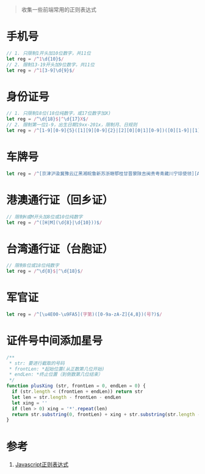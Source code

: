 > 收集一些前端常用的正则表达式
>

# 手机号
```javascript
// 1. 只限制1开头加10位数字，共11位
let reg = /^1\d{10}$/
// 2. 限制13-19开头加9位数字，共11位
let reg = /^1[3-9]\d{9}$/
```

# 身份证号
```javascript
// 1. 只限制18位(18位纯数字，或17位数字加X)
let reg = /^\d{18}$|^\d{17}X$/
// 2. 限制第一位1-9，出生日期19xx-201x，限制月、日规则
let reg = /^[1-9][0-9]{5}([1][9][0-9]{2}|[2][0][0|1][0-9])([0][1-9]|[1][0|1|2])([0][1-9]|[1|2][0-9]|[3][0|1])[0-9]{3}([0-9]|[X])$/
```

# 车牌号
```javascript
let reg = /^[京津沪渝冀豫云辽黑湘皖鲁新苏浙赣鄂桂甘晋蒙陕吉闽贵粤青藏川宁琼使领][A-Z][A-HJ-NP-Z0-9]{4,5}[A-HJ-NP-Z0-9挂学警港澳使领]$/
```

# 港澳通行证（回乡证）
```javascript
// 限制H或M开头加8位或10位纯数字
let reg = /^([H|M](\d{8}|\d{10}))$/
```

# 台湾通行证（台胞证）
```javascript
// 限制8位或18位纯数字
let reg = /^\d{8}$|^\d{18}$/
```

# 军官证
```javascript
let reg = /^[\u4E00-\u9FA5](字第)([0-9a-zA-Z]{4,8})(号?)$/
```

# 证件号中间添加星号
```javascript
/**
 * str: 要进行截取的号码
 * frontLen: *起始位置(从正数第几位开始)
 * endLen: *终止位置（到倒数第几位结束）
 */
function plusXing (str, frontLen = 0, endLen = 0) {
  if (str.length < (frontLen + endLen)) return str
  let len = str.length - frontLen - endLen
  let xing = ''
  if (len > 0) xing = '*'.repeat(len)
  return str.substring(0, frontLen) + xing + str.substring(str.length - endLen)
}
```



# 参考
1. [Javascript正则表达式](https://www.baidufe.com/item/eb10deb92f2c05ca32cf.html)



